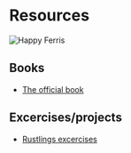 # Resources

![Happy Ferris](https://github.com/user-attachments/assets/25645c93-9761-4a42-bed9-404c844c7863)


## Books

- [The official book](https://www.rust-lang.org/learn)

## Excercises/projects

- [Rustlings excercises](https://github.com/rust-lang/rustlings)
